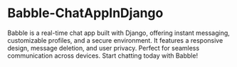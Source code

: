 # Babble-ChatAppInDjango
Babble is a real-time chat app built with Django, offering instant messaging, customizable profiles, and a secure environment. It features a responsive design, message deletion, and user privacy. Perfect for seamless communication across devices. Start chatting today with Babble!
